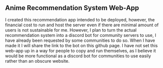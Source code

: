 ## Anime Recommendation System Web-App
I created this recommendation app intended to be deployed, however, the financial cost to run and host the server even if there are minimal amount of users is not sustainable for me. However, I plan to turn the actual recommendation system into a discord bot for community servers to use, I have already been requested by some communities to do so. When I have made it I will share the link to the bot on this github page. I have not set this web-app up in a way for people to copy and run themselves, as I believe it would be more functional as a discord bot for communities to use easily rather than an obscure website. 

